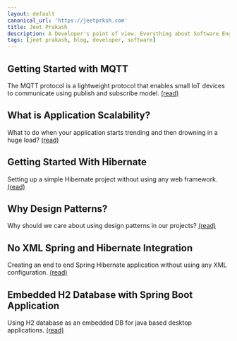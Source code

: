 ```yaml
---
layout: default
canonical_url: 'https://jeetprksh.com'
title: Jeet Prakash
description: A Developer's point of view. Everything about Software Engineering, Architecture and Frameworks.
tags: [jeet prakash, blog, developer, software]
---
```


## Getting Started with MQTT
The MQTT protocol is a lightweight protocol that enables small IoT devices to communicate using publish and subscribe model. [(read)](/post/getting-started-with-mqtt/)


## What is Application Scalability?
What to do when your application starts trending and then drowning in a huge load? [(read)](/post/what-is-application-scalability/)


## Getting Started With Hibernate
Setting up a simple Hibernate project without using any web framework. [(read)](/post/getting-started-with-hibernate/)


## Why Design Patterns?
Why should we care about using design patterns in our projects? [(read)](/post/why-design-patterns/)


## No XML Spring and Hibernate Integration
Creating an end to end Spring Hibernate application without using any XML configuration. [(read)](/post/no-xml-spring-and-hibernate-integration/)


## Embedded H2 Database with Spring Boot Application
Using H2 database as an embedded DB for java based desktop applications. [(read)](/post/embedded-h2-database-with-spring-boot-application/)
